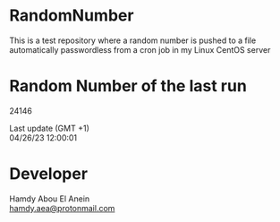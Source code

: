 # RandomNumber    
This is a test repository where a random number is pushed to a file automatically passwordless from a cron job in my Linux CentOS server    
# Random Number of the last run   
24146
      
Last update (GMT +1)    
04/26/23 12:00:01
# Developer    
Hamdy Abou El Anein   
hamdy.aea@protonmail.com
